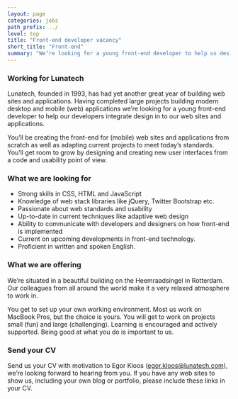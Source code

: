 ```yaml
---
layout: page
categories: jobs
path_prefix: ../
level: top
title: "Front-end developer vacancy"
short_title: "Front-end"
summary: "We’re looking for a young front-end developer to help us design and build first-class web stack applications."
---
```


### Working for Lunatech

Lunatech, founded in 1993, has had yet another great year of building web sites and applications. Having completed large projects building modern desktop and mobile (web) applications we’re looking for a young front-end developer to help our developers integrate design in to our web sites and applications. 

You’ll be creating the front-end for (mobile) web sites and applications from scratch as well as adapting current projects to meet today’s standards. You’ll get room to grow by designing and creating new user interfaces from a code and usability point of view. 


### What we are looking for

* Strong skills in CSS, HTML and JavaScript
* Knowledge of web stack libraries like jQuery, Twitter Bootstrap etc.
* Passionate about web standards and usability
* Up-to-date in current techniques like adaptive web design
* Ability to communicate with developers and designers on how front-end is implemented
* Current on upcoming developments in front-end technology.
* Proficient in written and spoken English.


### What we are offering

We’re situated in a beautiful building on the Heemraadsingel in Rotterdam. Our colleagues from all around the world make it a very relaxed atmosphere to work in.

You get to set up your own working environment. Most us work on MacBook Pros, but the choice is yours. You will get to work on projects small (fun) and large (challenging). Learning is encouraged and actively supported. Being good at what you do is important to us.


### Send your CV 

Send us your CV with motivation to Egor Kloos (egor.kloos@lunatech.com), we’re looking forward to hearing from you. 
If you have any web sites to show us, including your own blog or portfolio, please include these links in your CV.
